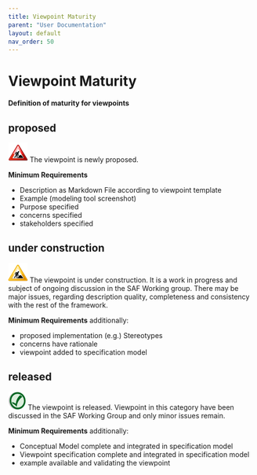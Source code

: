 ```yaml
---
title: Viewpoint Maturity
parent: "User Documentation"
layout: default
nav_order: 50
---
```

# Viewpoint Maturity
**Definition of maturity for viewpoints**
## proposed
![Proposed](../diagrams/Under_construction_icon-red.svg) The viewpoint is newly proposed.

**Minimum Requirements**
* Description as Markdown File according to viewpoint template
* Example (modeling tool screenshot)
* Purpose specified
* concerns specified
* stakeholders specified

## under construction
![Proposed](../diagrams/Under_construction_icon-yellow.svg) The viewpoint is under construction.
It is a work in progress and subject of ongoing discussion in the SAF Working group. There may be major issues, regarding description quality, completeness and consistency with the rest of the framework.

**Minimum Requirements**
additionally: 
* proposed implementation (e.g.) Stereotypes
* concerns have rationale
* viewpoint added to specification model


## released
![Released](../diagrams/Symbol_confirmed.png) The viewpoint is released.
Viewpoint in this category have been discussed in the SAF Working Group and only minor issues remain.

**Minimum Requirements**
additionally: 
* Conceptual Model complete and integrated in specification model
* Viewpoint specification complete and integrated in specification model
* example available and validating the viewpoint
